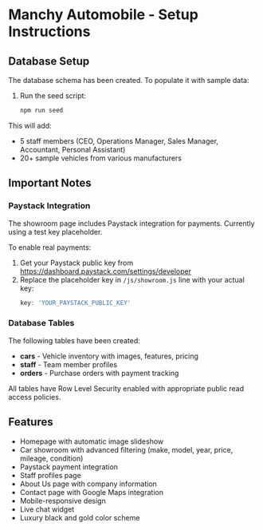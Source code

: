 # Manchy Automobile - Setup Instructions

## Database Setup

The database schema has been created. To populate it with sample data:

1. Run the seed script:
   ```bash
   npm run seed
   ```

This will add:
- 5 staff members (CEO, Operations Manager, Sales Manager, Accountant, Personal Assistant)
- 20+ sample vehicles from various manufacturers

## Important Notes

### Paystack Integration

The showroom page includes Paystack integration for payments. Currently using a test key placeholder.

To enable real payments:
1. Get your Paystack public key from https://dashboard.paystack.com/settings/developer
2. Replace the placeholder key in `/js/showroom.js` line with your actual key:
   ```javascript
   key: 'YOUR_PAYSTACK_PUBLIC_KEY'
   ```

### Database Tables

The following tables have been created:
- **cars** - Vehicle inventory with images, features, pricing
- **staff** - Team member profiles
- **orders** - Purchase orders with payment tracking

All tables have Row Level Security enabled with appropriate public read access policies.

## Features

- Homepage with automatic image slideshow
- Car showroom with advanced filtering (make, model, year, price, mileage, condition)
- Paystack payment integration
- Staff profiles page
- About Us page with company information
- Contact page with Google Maps integration
- Mobile-responsive design
- Live chat widget
- Luxury black and gold color scheme

